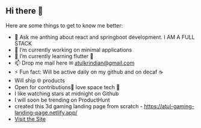 ## Hi there 👋


Here are some things to get to know me better:

- 💬 Ask me anthing about react and springboot development. I AM A FULL STACK 
- 🔭 I’m currently working on minimal applications  
- 🌱 I’m currently learning flutter 📱
- 📫 Drop me mail here ✉ atulkrindian@gmail.com
- ⚡ Fun fact: Will be active daily on my github and on decaf ☕
- Will ship 🌐 products
- Open for contributions🎁 love space tech 🚀
- I like watching stars at midnight on Github
- I will soon be trending on ProductHunt
- created this 3d gaming landing page from scratch - https://atul-gaming-landing-page.netlify.app/
- [Visit the Site]( https://atul-gaming-landing-page.netlify.app/)

